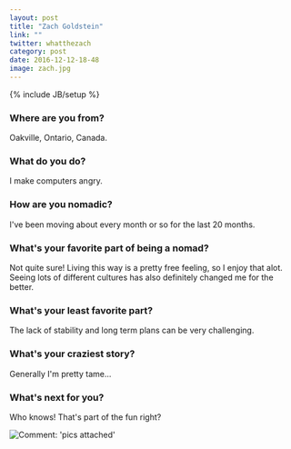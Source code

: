 ```yaml
---
layout: post
title: "Zach Goldstein"
link: ""
twitter: whatthezach
category: post
date: 2016-12-12-18-48
image: zach.jpg
---
```

{% include JB/setup %}

### Where are you from?

Oakville, Ontario, Canada.

### What do you do?

I make computers angry.

### How are you nomadic?

I've been moving about every month or so for the last 20 months.

### What's your favorite part of being a nomad?

Not quite sure! Living this way is a pretty free feeling, so I enjoy that alot. Seeing lots of different cultures has also definitely changed me for the better.

### What's your least favorite part?

The lack of stability and long term plans can be very challenging.

### What's your craziest story?

Generally I'm pretty tame...

### What's next for you?

Who knows! That's part of the fun right?

<img data-src="{{ site.url }}/assets/img/posts/zach-alt.jpg" title="Comment: 'pics attached'" class="inner-post-image lazyload" />
